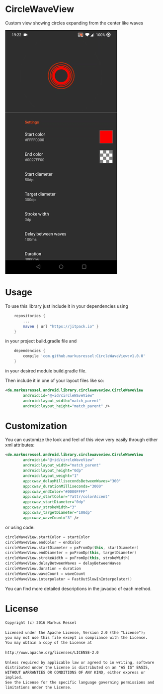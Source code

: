 # CircleWaveView
Custom view showing circles expanding from the center like waves

![CircleWaveView Demo](demo.gif)

# Usage

To use this library just include it in your dependencies using

```groovy
    repositories {
        ...
        maven { url "https://jitpack.io" }
    }
```
    
in your project build.gradle file and

```groovy
    dependencies {
        compile 'com.github.markusressel:CircleWaveView:v1.0.0'
    }
```
    
in your desired module build.gradle file.

Then include it in one of your layout files like so:

```xml
<de.markusressel.android.library.circlewaveview.CircleWaveView
        android:id="@+id/circleWaveView"
        android:layout_width="match_parent"
        android:layout_height="match_parent" />
```

# Customization

You can customize the look and feel of this view very easily through either xml attributes:

```xml
<de.markusressel.android.library.circlewaveview.CircleWaveView
        android:id="@+id/circleWaveView"
        android:layout_width="match_parent"
        android:layout_height="0dp"
        android:layout_weight="1"
        app:cwav_delayMillisecondsBetweenWaves="300"
        app:cwav_durationMilliseconds="3000"
        app:cwav_endColor="#0000FFFF"
        app:cwav_startColor="?attr/colorAccent"
        app:cwav_startDiameter="0dp"
        app:cwav_strokeWidth="3"
        app:cwav_targetDiameter="100dp"
        app:cwav_waveCount="3" />
```

or using code:

```kotlin
circleWaveView.startColor = startColor
circleWaveView.endColor = endColor
circleWaveView.startDiameter = pxFromDp(this, startDiameter)
circleWaveView.endDiameter = pxFromDp(this, targetDiameter)
circleWaveView.strokeWidth = pxFromDp(this, strokeWidth)
circleWaveView.delayBetweenWaves = delayBetweenWaves
circleWaveView.duration = duration
circleWaveView.waveCount = waveCount
circleWaveView.interpolator = FastOutSlowInInterpolator()
```

You can find more detailed descriptions in the javadoc of each method.


# License

    Copyright (c) 2016 Markus Ressel
    
    Licensed under the Apache License, Version 2.0 (the "License");
    you may not use this file except in compliance with the License.
    You may obtain a copy of the License at
    
    http://www.apache.org/licenses/LICENSE-2.0
    
    Unless required by applicable law or agreed to in writing, software
    distributed under the License is distributed on an "AS IS" BASIS,
    WITHOUT WARRANTIES OR CONDITIONS OF ANY KIND, either express or implied.
    See the License for the specific language governing permissions and
    limitations under the License.
